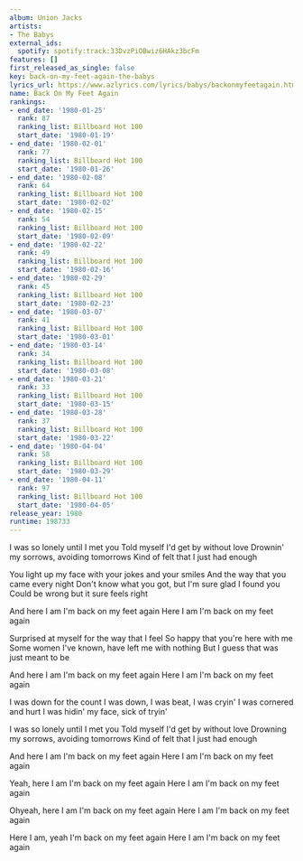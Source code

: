 ```yaml
---
album: Union Jacks
artists:
- The Babys
external_ids:
  spotify: spotify:track:33DvzPiOBwiz6HAkz3bcFm
features: []
first_released_as_single: false
key: back-on-my-feet-again-the-babys
lyrics_url: https://www.azlyrics.com/lyrics/babys/backonmyfeetagain.html
name: Back On My Feet Again
rankings:
- end_date: '1980-01-25'
  rank: 87
  ranking_list: Billboard Hot 100
  start_date: '1980-01-19'
- end_date: '1980-02-01'
  rank: 77
  ranking_list: Billboard Hot 100
  start_date: '1980-01-26'
- end_date: '1980-02-08'
  rank: 64
  ranking_list: Billboard Hot 100
  start_date: '1980-02-02'
- end_date: '1980-02-15'
  rank: 54
  ranking_list: Billboard Hot 100
  start_date: '1980-02-09'
- end_date: '1980-02-22'
  rank: 49
  ranking_list: Billboard Hot 100
  start_date: '1980-02-16'
- end_date: '1980-02-29'
  rank: 45
  ranking_list: Billboard Hot 100
  start_date: '1980-02-23'
- end_date: '1980-03-07'
  rank: 41
  ranking_list: Billboard Hot 100
  start_date: '1980-03-01'
- end_date: '1980-03-14'
  rank: 34
  ranking_list: Billboard Hot 100
  start_date: '1980-03-08'
- end_date: '1980-03-21'
  rank: 33
  ranking_list: Billboard Hot 100
  start_date: '1980-03-15'
- end_date: '1980-03-28'
  rank: 37
  ranking_list: Billboard Hot 100
  start_date: '1980-03-22'
- end_date: '1980-04-04'
  rank: 58
  ranking_list: Billboard Hot 100
  start_date: '1980-03-29'
- end_date: '1980-04-11'
  rank: 97
  ranking_list: Billboard Hot 100
  start_date: '1980-04-05'
release_year: 1980
runtime: 198733
---
```

I was so lonely until I met you
Told myself I'd get by without love
Drownin' my sorrows, avoiding tomorrows
Kind of felt that I just had enough

You light up my face with your jokes and your smiles
And the way that you came every night
Don't know what you got, but I'm sure glad I found you
Could be wrong but it sure feels right

And here I am
I'm back on my feet again
Here I am
I'm back on my feet again

Surprised at myself for the way that I feel
So happy that you're here with me
Some women I've known, have left me with nothing
But I guess that was just meant to be

And here I am
I'm back on my feet again
Here I am
I'm back on my feet again

I was down for the count
I was down, I was beat, I was cryin'
I was cornered and hurt
I was hidin' my face, sick of tryin'

I was so lonely until I met you
Told myself I'd get by without love
Drowning my sorrows, avoiding tomorrows
Kind of felt that I just had enough

And here I am
I'm back on my feet again
Here I am
I'm back on my feet again

Yeah, here I am
I'm back on my feet again
Here I am
I'm back on my feet again

Ohyeah, here I am
I'm back on my feet again
Here I am
I'm back on my feet again

Here I am, yeah
I'm back on my feet again
Here I am
I'm back on my feet again

